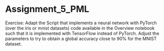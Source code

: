 # Assignment_5_PML

Exercise: Adapt the Script that implements a neural network with PyTorch (over the iris or mnist datasets) code available in the Overview notebook such that it is implemented with TensorFlow instead of PyTorch. Adjust the parameters to try to obtain a global accuracy close to 90% for the MNIST dataset.
